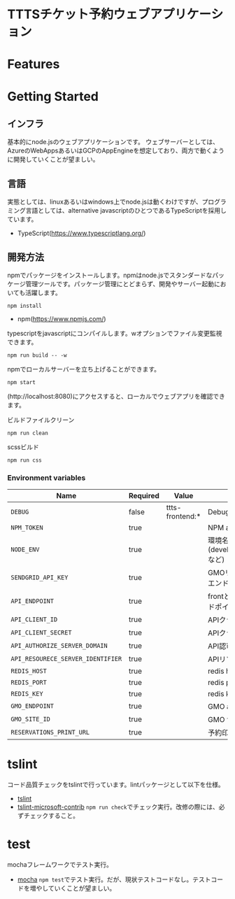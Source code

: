 # TTTSチケット予約ウェブアプリケーション

# Features

# Getting Started

## インフラ
基本的にnode.jsのウェブアプリケーションです。
ウェブサーバーとしては、AzureのWebAppsあるいはGCPのAppEngineを想定しており、両方で動くように開発していくことが望ましい。

## 言語
実態としては、linuxあるいはwindows上でnode.jsは動くわけですが、プログラミング言語としては、alternative javascriptのひとつであるTypeScriptを採用しています。

* TypeScript(https://www.typescriptlang.org/)

## 開発方法
npmでパッケージをインストールします。npmはnode.jsでスタンダードなパッケージ管理ツールです。パッケージ管理にとどまらず、開発やサーバー起動においても活躍します。

```shell
npm install
```
* npm(https://www.npmjs.com/)

typescriptをjavascriptにコンパイルします。wオプションでファイル変更監視できます。

```shell
npm run build -- -w
```

npmでローカルサーバーを立ち上げることができます。

```shell
npm start
```
(http://localhost:8080)にアクセスすると、ローカルでウェブアプリを確認できます。

ビルドファイルクリーン

```shell
npm run clean
```

scssビルド

```shell
npm run css
```

### Environment variables

| Name                              | Required | Value           | Purpose                               |
| --------------------------------- | -------- | --------------- | ------------------------------------- |
| `DEBUG`                           | false    | ttts-frontend:* | Debug                                 |
| `NPM_TOKEN`                       | true     |                 | NPM auth token                        |
| `NODE_ENV`                        | true     |                 | 環境名(development,test,productionなど) |
| `SENDGRID_API_KEY`                | true     |                 | GMOリンク決済からの戻り先エンドポイント             |
| `API_ENDPOINT`                    | true     |                 | frontと連携するttts apiのエンドポイント          |
| `API_CLIENT_ID`                   | true     |                 | APIクライアントID                           |
| `API_CLIENT_SECRET`               | true     |                 | APIクライアントシークレット                       |
| `API_AUTHORIZE_SERVER_DOMAIN`     | true     |                 | API認可サーバードメイン                       |
| `API_RESOURECE_SERVER_IDENTIFIER` | true     |                 | APIリソースサーバー識別子                     |
| `REDIS_HOST`                      | true     |                 | redis host                            |
| `REDIS_PORT`                      | true     |                 | redis port                            |
| `REDIS_KEY`                       | true     |                 | redis key                             |
| `GMO_ENDPOINT`                    | true     |                 | GMO apiのエンドポイント                       |
| `GMO_SITE_ID`                     | true     |                 | GMO サイトID                             |
| `RESERVATIONS_PRINT_URL`          | true     |                 | 予約印刷URL                           |


# tslint

コード品質チェックをtslintで行っています。lintパッケージとして以下を仕様。
* [tslint](https://github.com/palantir/tslint)
* [tslint-microsoft-contrib](https://github.com/Microsoft/tslint-microsoft-contrib)
`npm run check`でチェック実行。改修の際には、必ずチェックすること。

# test
mochaフレームワークでテスト実行。
* [mocha](https://www.npmjs.com/package/mocha)
`npm test`でテスト実行。だが、現状テストコードなし。テストコードを増やしていくことが望ましい。
